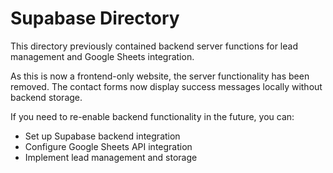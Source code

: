 # Supabase Directory

This directory previously contained backend server functions for lead management and Google Sheets integration.

As this is now a frontend-only website, the server functionality has been removed. The contact forms now display success messages locally without backend storage.

If you need to re-enable backend functionality in the future, you can:
- Set up Supabase backend integration
- Configure Google Sheets API integration
- Implement lead management and storage